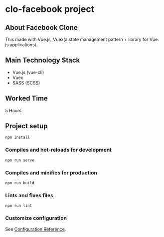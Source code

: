 # clo-facebook project

## About Facebook Clone
This made with Vue.js, Vuex(a state management pattern + library for Vue. js applications).

## Main Technology Stack
- Vue.js (vue-cli)
- Vuex
- SASS (SCSS)

## Worked Time
5 Hours


## Project setup
```
npm install
```

### Compiles and hot-reloads for development
```
npm run serve
```

### Compiles and minifies for production
```
npm run build
```

### Lints and fixes files
```
npm run lint
```

### Customize configuration
See [Configuration Reference](https://cli.vuejs.org/config/).
